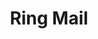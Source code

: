 ---
title: Ring Mail
ac: 4
type: heavy
power: 2
cost: 60
weight: 4
crafting:
  wood: 0
  metal: 6
  textile: 4
  stone: 0
---